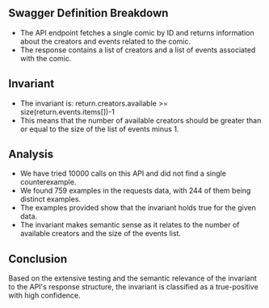 ## Swagger Definition Breakdown
- The API endpoint fetches a single comic by ID and returns information about the creators and events related to the comic.
- The response contains a list of creators and a list of events associated with the comic.

## Invariant
- The invariant is: return.creators.available >= size(return.events.items[])-1
- This means that the number of available creators should be greater than or equal to the size of the list of events minus 1.

## Analysis
- We have tried 10000 calls on this API and did not find a single counterexample.
- We found 759 examples in the requests data, with 244 of them being distinct examples.
- The examples provided show that the invariant holds true for the given data.
- The invariant makes semantic sense as it relates to the number of available creators and the size of the events list.

## Conclusion
Based on the extensive testing and the semantic relevance of the invariant to the API's response structure, the invariant is classified as a true-positive with high confidence.
